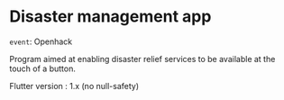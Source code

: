 # Disaster management app
`event`: Openhack

Program aimed at enabling disaster relief services to be available at the touch of a button.

Flutter version : 1.x (no null-safety)
